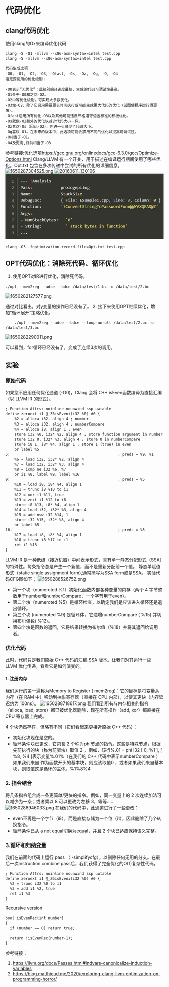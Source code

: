 # 代码优化
## clang代码优化
使用clang的Ox来编译优化代码
```
clang -S -O1 -mllvm --x86-asm-syntax=intel test.cpp
clang -S -mllvm --x86-asm-syntax=intel test.cpp
```
```
代码生成选项
-O0, -O1, -O2, -O3, -Ofast, -Os, -Oz, -Og, -O, -O4
指定要使用的优化级别：

-O0表示“无优化”：此级别编译速度最快，生成的代码可调试性最高。
-O1介于-O0和之间-O2。
-O2中等优化级别，可实现大多数优化。
-O3像-O2，除了它启用需要更长时间执行或可能生成更大代码的优化（试图使程序运行得更快）。
-Ofast启用所有优化-O3以及其他可能违反严格遵守语言标准的积极优化。
-Os就像-O2额外的优化以减少代码大小一样。
-Oz喜欢-Os（因此-O2），但进一步减少了代码大小。
-Og喜欢-O1。在未来的版本中，此选项可能会禁用不同的优化以提高可调试性。
-O相当于-O1。
-O4及更高,目前相当于-O3
```
参考链接:优化选项<https://gcc.gnu.org/onlinedocs/gcc-6.3.0/gcc/Optimize-Options.html>
Clang/LLVM 有一个开关，用于描述在编译运行期间使用了哪些优化。Opt.txt 包含在多次传递中尝试的所有优化的详细信息。
![1650287304525.png](./img/1650287304525.png)
![20160611_130106](https://cdn.jsdelivr.net/gh/Baihaibo09/image/main/blob/20160611_130106.jpg)
![1.png](https://github.com/Baihaibo09/image/blob/main/1650287304525.png)
```
clang -O3 -foptimization-record-file=Opt.txt test.cpp
```
## OPT代码优化：消除死代码、循环优化
1. 使用OPT对IR进行优化，消除死代码。
```
./opt --mem2reg --adce --bdce /data/test/1.bc -o /data/test/2.bc 
```
![1650282127577.png](./img/1650282127577.png)

通过对比看出，对y变量的操作已经没有了。
2. 接下来使用OPT继续优化，增加“循环展开”策略优化。

        ./opt --mem2reg --adce --bdce --loop-unroll /data/test/2.bc -o /data/test/3.bc

![1650282290011.png](./img/1650282290011.png)

可以看到，for循环已经没有了，变成了连续3次的调用。
## 实验
### 原始代码
如果您不应用任何优化通道 (-O0)，Clang 会将 C++ isEven函数编译为直接汇编（以 LLVM IR 的形式）。
```
; Function Attrs: noinline nounwind ssp uwtable
define zeroext i1 @_Z6isEveni(i32 %0) #0 {
    %2 = alloca i32, align 4 ; number
    %3 = alloca i32, align 4 ; numberCompare
    %4 = alloca i8, align 1 ; even
    store i32 %0, i32* %2, align 4 ; store function argument in number
    store i32 0, i32* %3, align 4 ; store 0 in numberCompare
    store i8 1, i8* %4, align 1 ; store 1 (true) in even
    br label %5
5:                                                ; preds = %9, %1
    %6 = load i32, i32* %2, align 4
    %7 = load i32, i32* %3, align 4
    %8 = icmp ne i32 %6, %7
    br i1 %8, label %9, label %16
9:                                                ; preds = %5
    %10 = load i8, i8* %4, align 1
    %11 = trunc i8 %10 to i1
    %12 = xor i1 %11, true
    %13 = zext i1 %12 to i8
    store i8 %13, i8* %4, align 1
    %14 = load i32, i32* %3, align 4
    %15 = add nsw i32 %14, 1
    store i32 %15, i32* %3, align 4
    br label %5
16:                                               ; preds = %5
    %17 = load i8, i8* %4, align 1
    %18 = trunc i8 %17 to i1
    ret i1 %18
}
```
LLVM IR 是一种低级（接近机器）中间表示形式，具有单一静态分配形式（SSA）的特殊性。每条指令总是产生一个新值，而不是重新分配前一个值。
静态单赋值形式（static single assignment form),通常简写为SSA form或是SSA。
实验代码CFG图如下：
![1650288526752.png](./img/1650288526752.png)
* 第一个块（numeroted %1）初始化函数内部各种变量的内存（两个 4 字节整数用于number和numberCompare，一个字节用于even）。
* 第二个块（numeroted %5）是循环检查，以确定我们是应该进入循环还是退出循环。
* 第三个块 (numeroted %9) 是循环体，它递增numberCompare ( %15) 并切换布尔偶数( %12)。
* 第四个块是函数的返回，它将结果转换为布尔值（%18）并将其返回给调用者。

### 优化代码
此时，代码只是我们原始 C++ 代码的汇编 SSA 版本。让我们对其运行一些 LLVM 优化传递，看看它是如何演变的。

#### 1. 注册内存
我们运行的第一遍称为Memory to Register ( mem2reg)：它的目标是将变量从内存（在 RAM 中）移动到抽象寄存器（直接在 CPU 内部），以使其更快（内存延迟约为 100ns）。
![1650288718617.png](./img/1650288718617.png)
我们看到所有与内存相关的指令（alloca, load, store）都已被优化器删除，现在所有操作（add, xor）都直接在 CPU 寄存器上完成。

4 个块仍然存在，但略有不同（它们看起来更接近原始 C++ 代码）：
* 初始化块现在是空的。
* 循环条件块已更改，它包含 2 个称为phi节点的指令。这些是特殊节点，根据先前执行的块（称为前驱块）取值 2 。例如，该行%.01 = phi i32 [ 0, %1 ], [ %8, %4 ]表示变量%.01%（在我们的 C++ 代码中表示numberCompare ）如果我们来自 作为函数开头的基本块，则应该取值0 ，或者如果我们来自基本块，则取值这是循环的主体。%1%8%4
### 2. 指令结合
将几条指令组合成一条更简单/更快的指令。例如，同一变量上的 2 次连续加法可以减少为一条；或者乘以 8 可以更改为左移 3，等等……
![1650288946033.png](./img/1650288946033.png)
在我们的代码中，此通道进行了一些更改：
* even不再是一个字节（i8），而是直接存储为一个位（i1），因此删除了几个转换指令。
* 循环条件已从 a not equal切换为equal，并且 2 个块已适应保持语义完整。
### 3.循环和归纳变量
我们在前面的代码上运行 pass （ -simplifycfg），以删除任何无用的分支。在最后一次instruction combine pass后，我们获得了完全优化的O(1)复杂性代码。
```
; Function Attrs: noinline nounwind ssp uwtable
define zeroext i1 @_Z6isEveni(i32 %0) #0 {
  %2 = trunc i32 %0 to i1
  %3 = add i1 %2, true
  ret i1 %3
}
```
Recursive version
```
bool isEvenRec(int number)
{
  if (number == 0) return true;

  return !isEvenRec(number-1);
}
```
参考链接：
1. <https://llvm.org/docs/Passes.html#indvars-canonicalize-induction-variables>
2. <https://blog.matthieud.me/2020/exploring-clang-llvm-optimization-on-programming-horror/>
